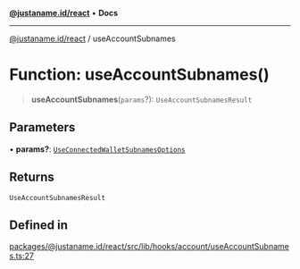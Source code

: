 [**@justaname.id/react**](../README.md) • **Docs**

***

[@justaname.id/react](../globals.md) / useAccountSubnames

# Function: useAccountSubnames()

> **useAccountSubnames**(`params`?): `UseAccountSubnamesResult`

## Parameters

• **params?**: [`UseConnectedWalletSubnamesOptions`](../interfaces/UseConnectedWalletSubnamesOptions.md)

## Returns

`UseAccountSubnamesResult`

## Defined in

[packages/@justaname.id/react/src/lib/hooks/account/useAccountSubnames.ts:27](https://github.com/JustaName-id/JustaName-sdk/blob/dc845c10af242e3ca87d95ef392516ac0bfa8b95/packages/@justaname.id/react/src/lib/hooks/account/useAccountSubnames.ts#L27)
